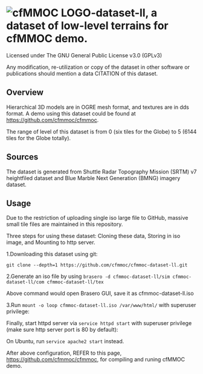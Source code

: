 # ![cfMMOC LOGO](https://github.com/cfmmoc/cfmmoc/blob/master/cfmmoc.png)-dataset-ll, a dataset of low-level terrains for cfMMOC demo.
Licensed under The GNU General Public License v3.0 (GPLv3)

Any modification, re-utilization or copy of the dataset in other software or publications should mention a data CITATION of this dataset.

## Overview

Hierarchical 3D models are in OGRE mesh format, and textures are in dds format. A demo using this dataset could be found at https://github.com/cfmmoc/cfmmoc.

The range of level of this dataset is from 0 (six tiles for the Globe) to 5 (6144 tiles for the Globe totally).

## Sources

The dataset is generated from Shuttle Radar Topography Mission (SRTM) v7 heightfiled dataset and Blue Marble Next Generation (BMNG) imagery dataset.

## Usage

Due to the restriction of uploading single iso large file to GitHub, massive small tile files are maintained in this repository.

Three steps for using these dataset: Cloning these data, Storing in iso image, and Mounting to http server.

1.Downloading this dataset using git:

`git clone --depth=1 https://github.com/cfmmoc/cfmmoc-dataset-ll.git`

2.Generate an iso file by using `brasero -d cfmmoc-dataset-ll/sim cfmmoc-dataset-ll/com cfmmoc-dataset-ll/tex`

Above command would open Brasero GUI, save it as cfmmoc-dataset-ll.iso

3.Run `mount -o loop cfmmoc-dataset-ll.iso /var/www/html/` with superuser privilege:

Finally, start httpd server via `service httpd start` with superuser privilege (make sure http server port is 80 by default):

On Ubuntu, run `service apache2 start` instead.

After above configuration, REFER to this page, https://github.com/cfmmoc/cfmmoc, for compiling and runing cfMMOC demo.

